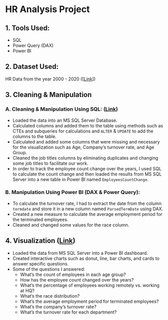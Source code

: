 
# HR Analysis Project

## 1. Tools Used:

- SQL
- Power Query (DAX)
- Power BI

## 2. Dataset Used:

HR Data from the year 2000 - 2020 ([[Link](https://github.com/mo7amedashraf98/HR_Dasboard/blob/main/Human%20Resources.csv)])

## 3. Cleaning & Manipulation

### A. Cleaning & Manipulation Using SQL: ([Link](https://github.com/mo7amedashraf98/HR_Dasboard/blob/main/Cleaning%20Queries.sql))

- Loaded the data into an MS SQL Server Database.
- Calculated columns and added them to the table using methods such as CTEs and subqueries for calculations and `ALTER` & `UPDATE` to add the columns to the table.
- Calculated and added some columns that were missing and necessary for the visualization such as Age, Company’s turnover rate, and Age Group.
- Cleaned the job titles columns by eliminating duplicates and changing some job titles to facilitate our work.
- In order to track the employee count change over the years, I used SQL to calculate the count change and then loaded the results from MS SQL Server into a new table in Power BI named `EmployeesCountChange`.

### B. Manipulation Using Power BI (DAX & Power Query):

- To calculate the turnover rate, I had to extract the date from the column `termdate` and store it in a new column named `ParsedTermDate` using DAX.
- Created a new measure to calculate the average employment period for the terminated employees.
- Cleaned and changed some values for the race column.

## 4. Visualization ([Link](https://github.com/mo7amedashraf98/HR_Dasboard/blob/main/HR_Dashboard.jpg))

- Loaded the data from MS SQL Server into a Power BI dashboard.
- Created interactive charts such as donut, line, bar charts, and cards to answer specific questions.
- Some of the questions I answered:
    - What’s the count of employees in each age group?
    - How has the employee count changed over the years?
    - What’s the percentage of employees working remotely vs. working at HQ?
    - What’s the race distribution?
    - What’s the average employment period for terminated employees?
    - What’s the company’s turnover rate?
    - What’s the turnover rate for each department?

